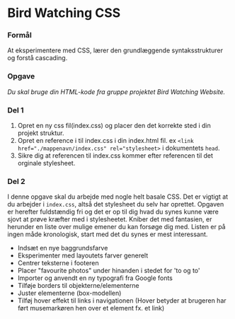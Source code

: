 # Bird Watching CSS

### Formål
At eksperimentere med CSS, lærer den grundlæggende syntaksstrukturer og forstå cascading.

### Opgave
*Du skal bruge din HTML-kode fra gruppe projektet Bird Watching Website.*<br> 

### Del 1
1. Opret en ny css fil(index.css) og placer den det korrekte sted i din projekt struktur.
2. Opret en reference i til index.css i din index.html fil. ex `<link href="./mappenavn/index.css" rel="stylesheet>` i dokumentets `head`. 
3. Sikre dig at referencen til index.css kommer efter referencen til det orginale stylesheet.

### Del 2
I denne opgave skal du arbejde med nogle helt basale CSS. Det er vigtigt at du arbejder i `index.css`, altså det stylesheet du selv har oprettet. Opgaven er herefter fuldstændig fri og det er op til dig hvad du synes kunne være sjovt at prøve kræfter med i stylesheetet. Kniber det med fantasien, er herunder en liste over mulige emener du kan forsøge dig med. Listen er på ingen måde kronologisk, start med det du synes er mest interessant.

* Indsæt en nye baggrundsfarve
* Eksperimenter med layoutets farver generelt
* Centrer teksterne i footeren
* Placer "favourite photos" under hinanden i stedet for 'to og to'
* Importer og anvendt en ny typografi fra Google fonts
* Tilføje borders til objekterne/elementerne
* Juster elementerne (box-modellen)
* Tilføj hover effekt til links i navigationen (Hover betyder at brugeren har ført musemarkøren hen over et element fx. et link)




